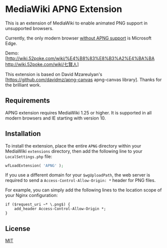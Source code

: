 MediaWiki APNG Extension
========================

This is an extension of MediaWiki to enable animated PNG support in unsupported browsers.

Currently, the only modern browser [without APNG support](https://caniuse.com/#feat=apng) is Microsoft Edge.

Demo: [http://wiki.52poke.com/wiki/%E4%B8%83%E8%B3%A2%E4%BA%BA http://wiki.52poke.com/wiki/七賢人]

This extension is based on David Mzareulyan's [https://github.com/davidmz/apng-canvas apng-canvas library].
Thanks for the brilliant work.

## Requirements

APNG extension requires MediaWiki 1.25 or higher. It is supported in all modern browsers and IE starting with version 10.

## Installation

To install the extension, place the entire `APNG` directory within your MediaWiki `extensions` directory, then add the following line to your `LocalSettings.php` file:

```php
wfLoadExtension( 'APNG' );
```

If you use a different domain for your `$wgUploadPath`, the web server is required to send a `Access-Control-Allow-Origin: *` header for PNG files.

For example, you can simply add the following lines to the location scope of your Nginx configuration:

```nginx
if ($request_uri ~* \.png$) {
    add_header Access-Control-Allow-Origin *;
}
```

## License

[MIT](LICENSE)